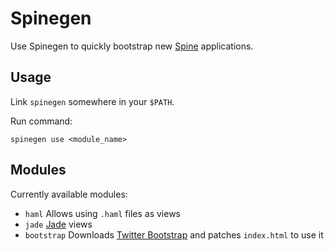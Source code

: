 # Spinegen

Use Spinegen to quickly bootstrap new [Spine](http://spinejs.com/) applications.

## Usage

Link `spinegen` somewhere in your `$PATH`.

Run command:

`spinegen use <module_name>`

## Modules

Currently available modules:

- `haml` Allows using `.haml` files as views
- `jade` [Jade](http://jade-lang.com) views
- `bootstrap` Downloads [Twitter Bootstrap](http://twitter.github.com/bootstrap/) and patches `index.html` to use it